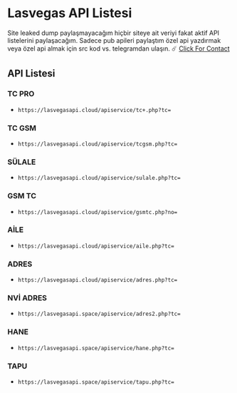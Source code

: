 # Lasvegas API Listesi

Site leaked dump paylaşmayacağım hiçbir siteye ait veriyi fakat aktif API listelerini paylaşacağım. Sadece pub apileri paylaştım özel api yazdırmak veya özel api almak için src kod vs. telegramdan ulaşın.
☄️ [Click For Contact](https://t.me/tehlikeliadam)<br>

## API Listesi

### TC PRO
- `https://lasvegasapi.cloud/apiservice/tc+.php?tc=`

### TC GSM
- `https://lasvegasapi.cloud/apiservice/tcgsm.php?tc=`

### SÜLALE
- `https://lasvegasapi.cloud/apiservice/sulale.php?tc=`

### GSM TC
- `https://lasvegasapi.cloud/apiservice/gsmtc.php?no=`

### AİLE
- `https://lasvegasapi.cloud/apiservice/aile.php?tc=`

### ADRES
- `https://lasvegasapi.cloud/apiservice/adres.php?tc=`

### NVİ ADRES
- `https://lasvegasapi.space/apiservice/adres2.php?tc=`

### HANE
- `https://lasvegasapi.space/apiservice/hane.php?tc=`

### TAPU
- `https://lasvegasapi.space/apiservice/tapu.php?tc=`




